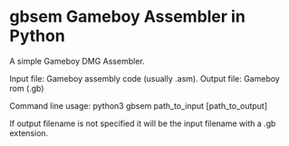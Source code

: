  # gbsem Gameboy Assembler in Python #

 A simple Gameboy DMG Assembler.

 Input file: Gameboy assembly code (usually .asm).
 Output file: Gameboy rom (.gb)

 Command line usage:
 python3 gbsem path_to_input [path_to_output]

If output filename is not specified it will be the input filename with a .gb extension.
